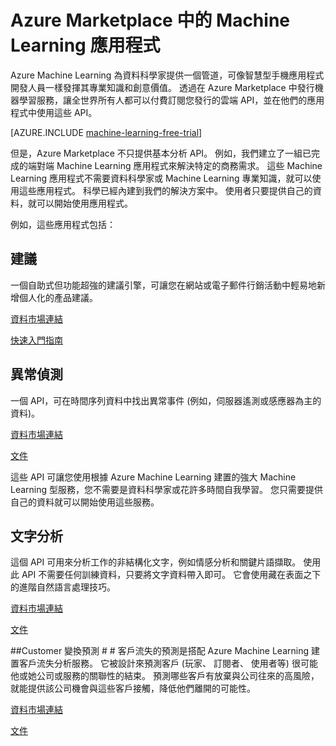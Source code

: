 <properties 
    pageTitle="Azure Marketplace 中的機器學習服務範例應用程式 | Microsoft Azure" 
    description="Azure Machine Learning Marketplace 應用程式範例示範如何將 Machine Learning 服務發行到 Azure Marketplace 對於在自己的應用程式中使用的訂閱者進行支付。" 
    services="machine-learning" 
    documentationCenter="" 
    authors="LuisCabrer" 
    manager="paulettm" 
    editor="cgronlun"/>

<tags 
    ms.service="machine-learning" 
    ms.workload="data-services" 
    ms.tgt_pltfrm="na" 
    ms.devlang="na" 
    ms.topic="article" 
    ms.date="12/08/2015" 
    ms.author="luisca"/> 


# Azure Marketplace 中的 Machine Learning 應用程式

Azure Machine Learning 為資料科學家提供一個管道，可像智慧型手機應用程式開發人員一樣發揮其專業知識和創意價值。 透過在 Azure Marketplace 中發行機器學習服務，讓全世界所有人都可以付費訂閱您發行的雲端 API，並在他們的應用程式中使用這些 API。

[AZURE.INCLUDE [machine-learning-free-trial](../../includes/machine-learning-free-trial.md)]

但是，Azure Marketplace 不只提供基本分析 API。 例如，我們建立了一組已完成的端對端 Machine Learning 應用程式來解決特定的商務需求。 這些 Machine Learning 應用程式不需要資料科學家或 Machine Learning 專業知識，就可以使用這些應用程式。 科學已經內建到我們的解決方案中。 使用者只要提供自己的資料，就可以開始使用應用程式。

例如，這些應用程式包括：

## 建議

 一個自助式但功能超強的建議引擎，可讓您在網站或電子郵件行銷活動中輕易地新增個人化的產品建議。

[資料市場連結](http://datamarket.azure.com/dataset/amla/recommendations)

[快速入門指南](machine-learning-recommendation-api-quick-start-guide.md)


## 異常偵測

一個 API，可在時間序列資料中找出異常事件 (例如，伺服器遙測或感應器為主的資料)。

[資料市場連結](https://datamarket.azure.com/dataset/aml_labs/anomalydetection)

[文件](machine-learning-apps-anomaly-detection.md)

這些 API 可讓您使用根據 Azure Machine Learning 建置的強大 Machine Learning 型服務，您不需要是資料科學家或花許多時間自我學習。 您只需要提供自己的資料就可以開始使用這些服務。

## 文字分析

這個 API 可用來分析工作的非結構化文字，例如情感分析和關鍵片語擷取。 使用此 API 不需要任何訓練資料，只要將文字資料帶入即可。 它會使用藏在表面之下的進階自然語言處理技巧。

[資料市場連結](https://datamarket.azure.com/dataset/aml_labs/anomalydetection)

[文件](machine-learning-apps-text-analytics.md)


 ##Customer 變換預測 # #
客戶流失的預測是搭配 Azure Machine Learning 建置客戶流失分析服務。 它被設計來預測客戶 (玩家、 訂閱者、 使用者等) 很可能他或她公司或服務的關聯性的結束。 預測哪些客戶有放棄與公司往來的高風險，就能提供該公司機會與這些客戶接觸，降低他們離開的可能性。

[資料市場連結](https://datamarket.azure.com/dataset/amla/customer-churn-prediction)

[文件](https://churn.cloudapp.net/documentation)





